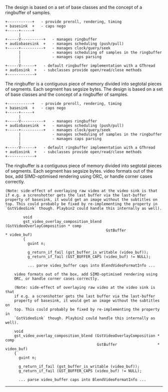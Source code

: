 The design is based on a set of base classes and the concept of a
ringbuffer of samples.

```
+-----------+   - provide preroll, rendering, timing
+ basesink  +   - caps nego
+-----+-----+
      |
+-----V----------+   - manages ringbuffer
+ audiobasesink  +   - manages scheduling (push/pull)
+-----+----------+   - manages clock/query/seek
      |              - manages scheduling of samples in the ringbuffer
      |              - manages caps parsing
      |
+-----V------+   - default ringbuffer implementation with a GThread
+ audiosink  +   - subclasses provide open/read/close methods
+------------+
```

The ringbuffer is a contiguous piece of memory divided into segtotal
pieces of segments. Each segment has segsize bytes.
The design is based on a set of base classes and the concept of a
ringbuffer of samples.

```
+-----------+   - provide preroll, rendering, timing
+ basesink  +   - caps nego
+-----+-----+
      |
+-----V----------+   - manages ringbuffer
+ audiobasesink  +   - manages scheduling (push/pull)
+-----+----------+   - manages clock/query/seek
      |              - manages scheduling of samples in the ringbuffer
      |              - manages caps parsing
      |
+-----V------+   - default ringbuffer implementation with a GThread
+ audiosink  +   - subclasses provide open/read/close methods
+------------+
```

The ringbuffer is a contiguous piece of memory divided into segtotal
pieces of segments. Each segment has segsize bytes.
    video formats out of the box, add SIMD-optimised rendering using
    ORC, or handle corner cases correctly.
    
    (Note: side-effect of overlaying raw video at the video sink is that
    if e.g. a screnshotter gets the last buffer via the last-buffer
    property of basesink, it would get an image without the subtitles on
    top. This could probably be fixed by re-implementing the property in
    `GstVideoSink` though. Playbin2 could handle this internally as well).

```
        void
        gst_video_overlay_composition_blend (GstVideoOverlayComposition * comp
                                             GstBuffer                  * video_buf)
        {
          guint n;
        
          g_return_if_fail (gst_buffer_is_writable (video_buf));
          g_return_if_fail (GST_BUFFER_CAPS (video_buf) != NULL);
        
          ... parse video_buffer caps into BlendVideoFormatInfo ...
        
    video formats out of the box, add SIMD-optimised rendering using
    ORC, or handle corner cases correctly.
    
    (Note: side-effect of overlaying raw video at the video sink is that
    if e.g. a screnshotter gets the last buffer via the last-buffer
    property of basesink, it would get an image without the subtitles on
    top. This could probably be fixed by re-implementing the property in
    `GstVideoSink` though. Playbin2 could handle this internally as well).

```
        void
        gst_video_overlay_composition_blend (GstVideoOverlayComposition * comp
                                             GstBuffer                  * video_buf)
        {
          guint n;
        
          g_return_if_fail (gst_buffer_is_writable (video_buf));
          g_return_if_fail (GST_BUFFER_CAPS (video_buf) != NULL);
        
          ... parse video_buffer caps into BlendVideoFormatInfo ...
        

---

